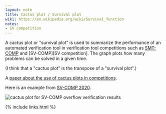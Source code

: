 ```yaml
---
layout: note
title: Cactus plot / Survival plot
wiki: https://en.wikipedia.org/wiki/Survival_function
notes:
- SV competition
---
```


A cactus plot or "survival plot" is used to summarize the performance
of an automated verification tool
in verification tool competitions such as [SMT-COMP] and [SV-COMP][SV competition].
The graph plots how many problems can be solved in a given time.

(I think that a "cactus plot" is the transpose of a "survival plot".)

A [paper about the use of cactus plots in competitions](http://www.sc-square.org/CSA/workshop2-papers/RP3-FinalVersion.pdf).

Here is an example from [SV-COMP 2020].

![cactus plot for SV-COMP overflow verification results](https://sv-comp.sosy-lab.org/2020/results/results-verified/quantilePlot-NoOverflows.svg)


[SMT-COMP]: https://smt-comp.github.io/
[SV-COMP 2020]: https://sv-comp.sosy-lab.org/2020/
{% include links.html %}
